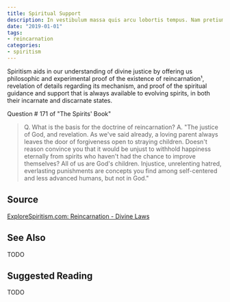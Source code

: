 ```yaml
---
title: Spiritual Support
description: In vestibulum massa quis arcu lobortis tempus. Nam pretium arcu in odio vulputate luctus.
date: "2019-01-01"
tags:
- reincarnation
categories:
- spiritism
---
```


Spiritism aids in our understanding of divine justice by offering us philosophic and experimental proof of the existence of reincarnation¹, revelation of details regarding its mechanism, and proof of the spiritual guidance and support that is always available to evolving spirits, in both their incarnate and discarnate states.

Question # 171 of "The Spirits' Book"  
> Q. What is the basis for the doctrine of reincarnation?
> A. "The justice of God, and revelation. As we've said already, a loving parent always leaves the door of forgiveness open to straying children. Doesn't reason convince you that it would be unjust to withhold happiness eternally from spirits who haven't had the chance to improve themselves? All of us are God's children.  Injustice, unrelenting hatred, everlasting punishments are concepts you find among self-centered and less advanced humans, but not in God."


## Source
[ExploreSpiritism.com: Reincarnation - Divine Laws](http://file://www.explorespiritism.com/Philosophy_Divine%20Justice_Introduction.htm)


## See Also
TODO

## Suggested Reading
TODO

